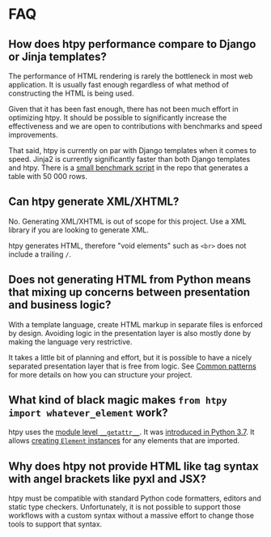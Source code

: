 
# FAQ

## How does htpy performance compare to Django or Jinja templates?

The performance of HTML rendering is rarely the bottleneck in most web application. It is usually fast enough regardless of what method of constructing the HTML is being used.

Given that it has been fast enough, there has not been much effort in optimizing htpy. It should be possible to significantly increase the effectiveness and we are open to contributions with benchmarks and speed improvements.

That said, htpy is currently on par with Django templates when it comes to speed. Jinja2 is currently significantly faster than both Django templates and htpy. There is a [small benchmark script](https://github.com/pelme/htpy/blob/855a2a6648ce955be9730fe030a97930df42930a/scripts/benchmark_big_table.py) in the repo that generates a table with 50 000 rows.

## Can htpy generate XML/XHTML?

No. Generating XML/XHTML is out of scope for this project. Use a XML library if
you are looking to generate XML.

htpy generates HTML, therefore "void elements" such as `<br>` does not include a trailing `/`.

## Does not generating HTML from Python means that mixing up concerns between presentation and business logic?

With a template language, create HTML markup in separate files is enforced by
design. Avoiding logic in the presentation layer is also mostly done by making
the language very restrictive.

It takes a little bit of planning and effort, but it is possible to have a
nicely separated presentation layer that is free from logic. See [Common
patterns](common-patterns.md) for more details on how you can structure your
project.


## What kind of black magic makes `from htpy import whatever_element` work?

htpy uses the [module level `__getattr__`](https://docs.python.org/3/reference/datamodel.html#customizing-module-attribute-access). It was [introduced in Python 3.7](https://docs.python.org/3/whatsnew/3.7.html#pep-562-customization-of-access-to-module-attributes). It allows [creating `Element` instances](https://github.com/pelme/htpy/blob/855a2a6648ce955be9730fe030a97930df42930a/htpy/__init__.py#L146-L147) for any elements that are imported.


## Why does htpy not provide HTML like tag syntax with angel brackets like pyxl and JSX?

htpy must be compatible with standard Python code formatters, editors and static
type checkers. Unfortunately, it is not possible to support those workflows with a custom
syntax without a massive effort to change those tools to support that syntax.
